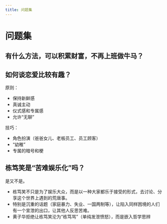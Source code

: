 ```yaml
---
title: 问题集
---
```


# 问题集


## 有什么方法，可以积累财富，不再上班做牛马？



## 如何谈恋爱比较有趣？

原则：
- 保持新鲜感
- 真诚主动
- 仪式感和专属感
- 允许“无聊”

技巧：
- 角色扮演（爸爸女儿、老板员工、员工顾客）
- “幼稚”
- 专属的暗号和梗

## 栋笃笑是“苦难娱乐化”吗？

是又不是。  
- 栋笃笑不只是为了娱乐大众，而是以一种大家都乐于接受的形式，去讨论、分享这个世界上遇到的荒唐事。  
- 特别是沉重的话题（家庭暴力、失业、一国两制等），让陷入同样困境的人们有一个宣泄的出口，让其他人反思苦难。  
- 黄子华拒绝让栋笃笑沦为“栋笃骂”（单纯发泄愤怒），而是嵌入哲学思辨

